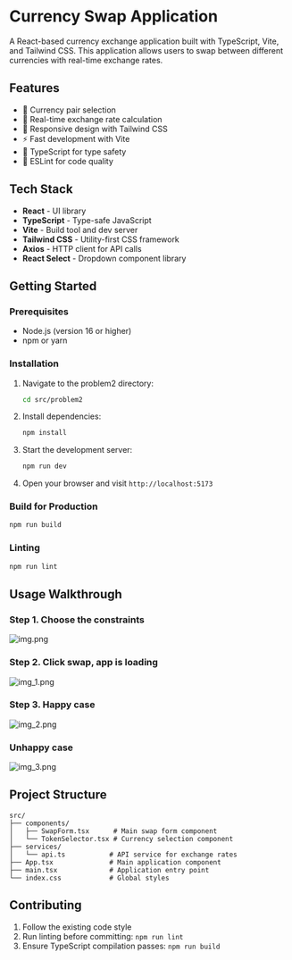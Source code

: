# Currency Swap Application

A React-based currency exchange application built with TypeScript, Vite, and Tailwind CSS. This application allows users to swap between different currencies with real-time exchange rates.

## Features

- 🔄 Currency pair selection
- 💱 Real-time exchange rate calculation
- 📱 Responsive design with Tailwind CSS
- ⚡ Fast development with Vite
- 🎯 TypeScript for type safety
- 🔧 ESLint for code quality

## Tech Stack

- **React** - UI library
- **TypeScript** - Type-safe JavaScript
- **Vite** - Build tool and dev server
- **Tailwind CSS** - Utility-first CSS framework
- **Axios** - HTTP client for API calls
- **React Select** - Dropdown component library

## Getting Started

### Prerequisites

- Node.js (version 16 or higher)
- npm or yarn

### Installation

1. Navigate to the problem2 directory:
   ```bash
   cd src/problem2
   ```

2. Install dependencies:
   ```bash
   npm install
   ```

3. Start the development server:
   ```bash
   npm run dev
   ```

4. Open your browser and visit `http://localhost:5173`

### Build for Production

```bash
npm run build
```

### Linting

```bash
npm run lint
```

## Usage Walkthrough

### Step 1. Choose the constraints

![img.png](imgs/img.png)

### Step 2. Click swap, app is loading

![img_1.png](imgs/img_1.png)

### Step 3. Happy case

![img_2.png](imgs/img_2.png)

### Unhappy case 

![img_3.png](imgs/img_3.png)

## Project Structure

```
src/
├── components/
│   ├── SwapForm.tsx      # Main swap form component
│   └── TokenSelector.tsx # Currency selection component
├── services/
│   └── api.ts           # API service for exchange rates
├── App.tsx              # Main application component
├── main.tsx             # Application entry point
└── index.css            # Global styles
```

## Contributing

1. Follow the existing code style
2. Run linting before committing: `npm run lint`
3. Ensure TypeScript compilation passes: `npm run build`

